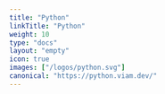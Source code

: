 ```yaml
---
title: "Python"
linkTitle: "Python"
weight: 10
type: "docs"
layout: "empty"
icon: true
images: ["/logos/python.svg"]
canonical: "https://python.viam.dev/"
---
```

